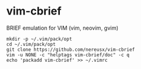 # vim-cbrief
BRIEF emulation for VIM (vim, neovim, gvim)

```
mkdir -p ~/.vim/pack/opt
cd ~/.vim/pack/opt
git clone https://github.com/nereusx/vim-cbrief 
vim -u NONE -c "helptags vim-cbrief/doc" -c q
echo 'packadd vim-cbrief' >> ~/.vimrc
```
